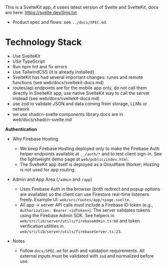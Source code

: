 This is a SvelteKit app, it usees latest version of Svelte and SvelteKit, docs are here: https://svelte.dev/llms.txt

- Product spec and flows: see `../docs/SPEC.md`.

# Technology Stack

- Use SvelteKit
- USe TypeScript
- Run npm lint and fix errors
- Use TailwindCSS (it is already installed)
- SvelteKit has had several important changes: runes and remote functions (see web/docs/sveltekit-docs.md)
- routes/api endpoints are for the mobile app only, do not call them directly in SvelteKit app, use native SvelteKit way to call the server instead (see web/docs/sveltekit-docs.md)
- use zod to validate JSON and data coming from storage, LLMs or network
- we use shadcn-svelte components library docs are in web/docs/shadcn-svelte.md

**Authentication**

- Why Firebase Hosting
  - We keep Firebase Hosting deployed only to make the Firebase Auth helper endpoints available at `__/auth/*` and to test client sign-in. See the lightweight demo page at `web/public/index.html`.
  - The SvelteKit app itself is deployed as a Cloudflare Worker; Hosting is not used for app routing.

- Admin and App Area (`/admin` and `/app`)
  - Uses Firebase Auth in the browser (both redirect and popup options are available) so the client can use Firestore real-time listeners freely. Example UI: `web/src/routes/app/+page.svelte`.
  - All app → server API calls must include a Firebase ID token (e.g., `Authorization: Bearer <idToken>`). The server validates tokens using the Firebase Admin SDK. See helpers in `web/src/lib/server/utils/firebaseAdmin.ts:68` and token verification utilities in `web/src/lib/server/utils/firebaseServer.ts:23`.

- Notes
  - Follow `docs/SPEC.md` for auth and validation requirements. All external inputs must be validated with `zod` and normalized before use.
